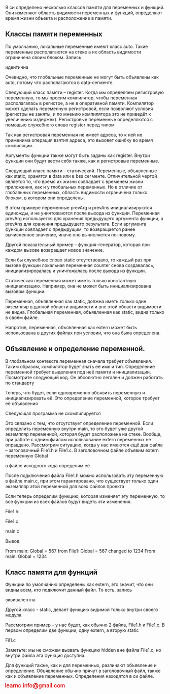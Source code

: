 В си определено несколько классов памяти для переменных и функций. Они изменяют область видимости переменных и функций, определяют время жизни объекта и расположение в памяти.

## Классы памяти переменных

По умолчанию, локальные переменные имеют класс auto. Такие переменные располагаются на стеке а их область видимости ограничена своим блоком. Запись

идентична

Очевидно, что глобальные переменные не могут быть объявлены как auto, потому что располагаются в data-сегменте.

Следующий класс памяти – register. Когда мы определяем регистровую переменную, то мы просим компилятор, чтобы переменная располагалась в регистре, а не в оперативной памяти. Компилятор может сделать переменную регистровой, если позволяют условия (регистры не заняты, и по мнению компилятора это не приведёт к увеличению издержек). Регистровые переменные определяются с помощью служебного слово register перед типом

Так как регистровая переменная не имеет адреса, то к ней не применима операция взятия адреса, это вызовет ошибку во время компиляции.

Аргументы функции также могут быть заданы как register. Внутри функции они будут вести себя также, как и регистровые переменные.

Следующий класс памяти – статический. Переменные, объявленные как static, хранятся в data или в bss сегменте. Отличительной чертой является то, что время их жизни совпадает с временем жизни приложения, как и у глобальных переменных. Но в отличие от глобальных переменных, область видимости ограничена только блоком, в котором они определены.

В этом примере переменные prevArg и prevAns инициализируются единожды, и не уничтожаются после выхода из функции. Переменная prevArg используется для хранения 
предыдущего аргумента функции, а prevAns для хранения предыдущего результата. Если аргумента функции совпадает с предыдущим, то возвращается ранее вычисленное значение, иначе
оно вычисляется по-новому.

Другой показательный пример – функция-генератор, которая при каждом вызове возвращает новое значение.

Если бы служебное слово static отсутствовало, то каждый раз при вызове функции локальная переменная counter снова создавалась, инициализировалась и уничтожалась после выхода из функции.

Статическая переменная может иметь только константную инициализацию. Например, она не может быть инициализирована вызовом функции.

Переменная, объявленная как static, должна иметь только 
один экземпляр в данной области видимости и вне этой области видимости не видна. Глобальная переменная, объявленная как static, видна только в своём файле.

Напротив, переменная, объявленная как extern может быть использована в других файлах при условии, что она была определена.

## Объявление и определение переменной.

В глобальном контексте переменная сначала требует объявления. Таким образом, компилятор будет знать её имя и тип. Определение
 переменной требует выделения под неё памяти и инициализации.  Посмотрите следующий код. Он абсолютно легален и должен работать по стандарту

Теперь, что будет, если одновременно объявить переменную и инициализировать её. Это определение переменной, которое требует её объявления

Следующая программа не скомпилируется

Это связано с тем, что отсутствует определение переменной. Если определить переменную внутри main, то это будет уже другой экземпляр переменной, которая будет расположена на стеке.
Вообще, при работе с одним файлом использование extern переменных не оправдано. Рассмотрим ситуацию, когда у нас имеются ещё два файла – заголовочный File1.h и File1.c. В заголовочном файле объявим extern переменную Global

в файле исходного кода определим её

После подключения файла File1.h можно использовать эту переменную в файле main.c, при этом гарантировано, что существует только один экземпляр этой переменной для всех файлов проекта

Если теперь определим функцию, которая изменяет эту переменную, то все функции из всех файлов будут видеть эти изменения.

File1.h:

File1.c

main.c

Вывод


From main: Global = 567
from File1: Global = 567
changed to 1234
From main: Global = 1234

## Класс памяти для функций

Функции по умолчанию определены как extern, это значит, что они видны всем, кто подключит данный файл. То есть, запись

эквивалентна

Другой класс - static, делает функцию видимой только внутри своего модуля.

Рассмотрим пример – у нас будет, как обычно 2 файла, File1.h и File1.c. В первом определим две функции, одну extern, а вторую static

Fil1.c

Заметьте: мы не сможем вызвать функцию hidden вне файла File1.c, но внутри файла эта функция доступна.

Для функций также, как и для переменных, различают объявление и определение. Объявление обычно прячут в заголовочный файл, также как и объявление переменных. Определения 
находятся в си файле.

![mail.png](../images/mail.png)

